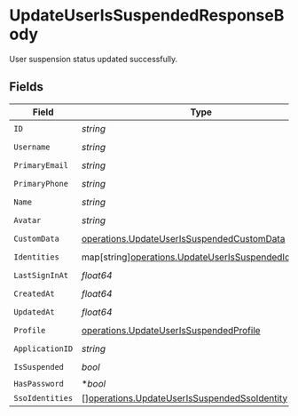 # UpdateUserIsSuspendedResponseBody

User suspension status updated successfully.


## Fields

| Field                                                                                                               | Type                                                                                                                | Required                                                                                                            | Description                                                                                                         |
| ------------------------------------------------------------------------------------------------------------------- | ------------------------------------------------------------------------------------------------------------------- | ------------------------------------------------------------------------------------------------------------------- | ------------------------------------------------------------------------------------------------------------------- |
| `ID`                                                                                                                | *string*                                                                                                            | :heavy_check_mark:                                                                                                  | N/A                                                                                                                 |
| `Username`                                                                                                          | *string*                                                                                                            | :heavy_check_mark:                                                                                                  | N/A                                                                                                                 |
| `PrimaryEmail`                                                                                                      | *string*                                                                                                            | :heavy_check_mark:                                                                                                  | N/A                                                                                                                 |
| `PrimaryPhone`                                                                                                      | *string*                                                                                                            | :heavy_check_mark:                                                                                                  | N/A                                                                                                                 |
| `Name`                                                                                                              | *string*                                                                                                            | :heavy_check_mark:                                                                                                  | N/A                                                                                                                 |
| `Avatar`                                                                                                            | *string*                                                                                                            | :heavy_check_mark:                                                                                                  | N/A                                                                                                                 |
| `CustomData`                                                                                                        | [operations.UpdateUserIsSuspendedCustomData](../../models/operations/updateuserissuspendedcustomdata.md)            | :heavy_check_mark:                                                                                                  | arbitrary                                                                                                           |
| `Identities`                                                                                                        | map[string][operations.UpdateUserIsSuspendedIdentities](../../models/operations/updateuserissuspendedidentities.md) | :heavy_check_mark:                                                                                                  | N/A                                                                                                                 |
| `LastSignInAt`                                                                                                      | *float64*                                                                                                           | :heavy_check_mark:                                                                                                  | N/A                                                                                                                 |
| `CreatedAt`                                                                                                         | *float64*                                                                                                           | :heavy_check_mark:                                                                                                  | N/A                                                                                                                 |
| `UpdatedAt`                                                                                                         | *float64*                                                                                                           | :heavy_check_mark:                                                                                                  | N/A                                                                                                                 |
| `Profile`                                                                                                           | [operations.UpdateUserIsSuspendedProfile](../../models/operations/updateuserissuspendedprofile.md)                  | :heavy_check_mark:                                                                                                  | N/A                                                                                                                 |
| `ApplicationID`                                                                                                     | *string*                                                                                                            | :heavy_check_mark:                                                                                                  | N/A                                                                                                                 |
| `IsSuspended`                                                                                                       | *bool*                                                                                                              | :heavy_check_mark:                                                                                                  | N/A                                                                                                                 |
| `HasPassword`                                                                                                       | **bool*                                                                                                             | :heavy_minus_sign:                                                                                                  | N/A                                                                                                                 |
| `SsoIdentities`                                                                                                     | [][operations.UpdateUserIsSuspendedSsoIdentity](../../models/operations/updateuserissuspendedssoidentity.md)        | :heavy_minus_sign:                                                                                                  | N/A                                                                                                                 |